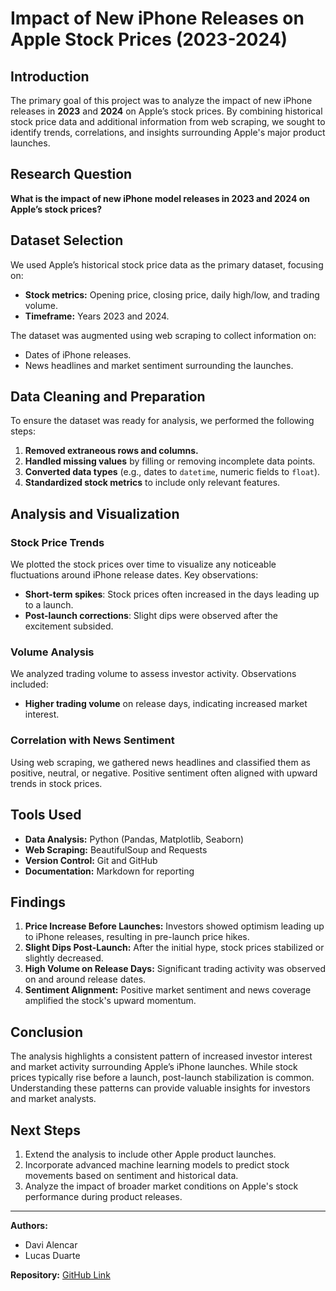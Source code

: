 # Impact of New iPhone Releases on Apple Stock Prices (2023-2024)

## Introduction
The primary goal of this project was to analyze the impact of new iPhone releases in **2023** and **2024** on Apple’s stock prices. By combining historical stock price data and additional information from web scraping, we sought to identify trends, correlations, and insights surrounding Apple's major product launches.

## Research Question
**What is the impact of new iPhone model releases in 2023 and 2024 on Apple’s stock prices?**

## Dataset Selection
We used Apple’s historical stock price data as the primary dataset, focusing on:
- **Stock metrics:** Opening price, closing price, daily high/low, and trading volume.
- **Timeframe:** Years 2023 and 2024.

The dataset was augmented using web scraping to collect information on:
- Dates of iPhone releases.
- News headlines and market sentiment surrounding the launches.

## Data Cleaning and Preparation
To ensure the dataset was ready for analysis, we performed the following steps:
1. **Removed extraneous rows and columns.**
2. **Handled missing values** by filling or removing incomplete data points.
3. **Converted data types** (e.g., dates to `datetime`, numeric fields to `float`).
4. **Standardized stock metrics** to include only relevant features.

## Analysis and Visualization
### Stock Price Trends
We plotted the stock prices over time to visualize any noticeable fluctuations around iPhone release dates. Key observations:
- **Short-term spikes**: Stock prices often increased in the days leading up to a launch.
- **Post-launch corrections**: Slight dips were observed after the excitement subsided.

### Volume Analysis
We analyzed trading volume to assess investor activity. Observations included:
- **Higher trading volume** on release days, indicating increased market interest.

### Correlation with News Sentiment
Using web scraping, we gathered news headlines and classified them as positive, neutral, or negative. Positive sentiment often aligned with upward trends in stock prices.

## Tools Used
- **Data Analysis:** Python (Pandas, Matplotlib, Seaborn)
- **Web Scraping:** BeautifulSoup and Requests
- **Version Control:** Git and GitHub
- **Documentation:** Markdown for reporting

## Findings
1. **Price Increase Before Launches:** Investors showed optimism leading up to iPhone releases, resulting in pre-launch price hikes.
2. **Slight Dips Post-Launch:** After the initial hype, stock prices stabilized or slightly decreased.
3. **High Volume on Release Days:** Significant trading activity was observed on and around release dates.
4. **Sentiment Alignment:** Positive market sentiment and news coverage amplified the stock's upward momentum.

## Conclusion
The analysis highlights a consistent pattern of increased investor interest and market activity surrounding Apple’s iPhone launches. While stock prices typically rise before a launch, post-launch stabilization is common. Understanding these patterns can provide valuable insights for investors and market analysts.

## Next Steps
1. Extend the analysis to include other Apple product launches.
2. Incorporate advanced machine learning models to predict stock movements based on sentiment and historical data.
3. Analyze the impact of broader market conditions on Apple's stock performance during product releases.

---

**Authors:**
- Davi Alencar
- Lucas Duarte

**Repository:** [GitHub Link](https://github.com/Lucasdua/Datamodeling)
